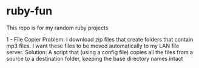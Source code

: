 ruby-fun
========
This repo is for my random ruby projects

1 - File Copier
	Problem: I download zip files that create folders that contain mp3 files. I want these files to be moved automatically to my LAN file server.
	Solution: A script that (using a config file) copies all the files from a source to a destination folder, keeping the base directory names intact
